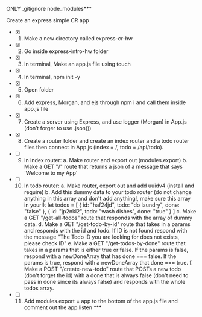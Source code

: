 ONLY .gitignore node_modules\*\*\*

Create an express simple CR app

- [x] 1. Make a new directory called express-cr-hw
- [x] 2. Go inside express-intro-hw folder
- [x] 3. In terminal, Make an app.js file using touch
- [x] 4. In terminal, npm init -y
- [x] 5. Open folder
- [x] 6. Add express, Morgan, and ejs through npm i and call them inside app.js file
- [x] 7. Create a server using Express, and use logger (Morgan) in App.js (don’t forger to use .json())
- [x] 8. Create a router folder and create an index router and a todo router files then connect in App.js (index = /, todo = /api/todo).
- [ ] 9. In index router:
   a. Make router and export out (modules.export)
   b. Make a GET "/" route that returns a json of a message that says 'Welcome to my App'
- [ ] 10. In todo router:
    a. Make router, export out and add uuidv4 (install and require)
    b. Add this dummy data to your todo router (do not change anything in this array and don't add anything!, make sure this array in your!):
    let todos = [
    {
    id: "haf24jd",
    todo: "do laundry",
    done: "false"
    },
    {
    id: "jp2nkl2",
    todo: "wash dishes",
    done: "true"
    }
    ]
    c. Make a GET "/get-all-todos" route that responds with the array of dummy data.
    d. Make a GET "/get-todo-by-id" route that takes in a params and responds with the id and todo. If ID is not found respond with the message "The Todo ID you are looking for does not exists, please check ID"
    e. Make a GET "/get-todos-by-done" route that takes in a params that is either true or false. If the params is false, respond with a newDoneArray that has done === false. If the params is true, respond with a newDoneArray that done === true.
    f. Make a POST "/create-new-todo" route that POSTs a new todo (don't forget the id) with a done that is always false (don't need to pass in done since its always false) and responds with the whole todos array.

- [ ] 11. Add modules.export = app to the bottom of the app.js file and comment out the app.listen ***
